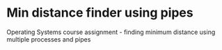 # Min distance finder using pipes
Operating Systems course assignment - finding minimum distance using multiple processes and pipes
